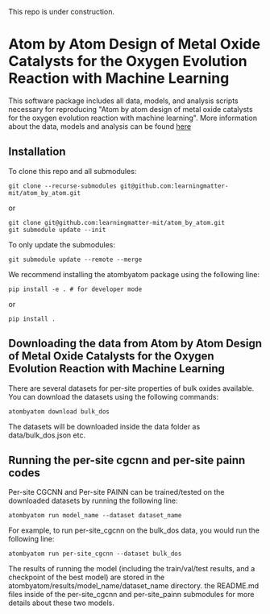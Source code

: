 This repo is under construction.

# Atom by Atom Design of Metal Oxide Catalysts for the Oxygen Evolution Reaction with Machine Learning

This software package includes all data, models, and analysis scripts necessary for reproducing "Atom by atom design of metal oxide catalysts for the oxygen evolution reaction with machine learning". More information about the data, models and analysis can be found [here](https://doi.org/10.48550/arXiv.2305.19930)


## Installation 

To clone this repo and all submodules:
```
git clone --recurse-submodules git@github.com:learningmatter-mit/atom_by_atom.git
```
or
```
git clone git@github.com:learningmatter-mit/atom_by_atom.git
git submodule update --init
```

To only update the submodules:
```
git submodule update --remote --merge
```

We recommend installing the atombyatom package using the following line:
```
pip install -e . # for developer mode
```
or 
```
pip install . 
```


## Downloading the data from Atom by Atom Design of Metal Oxide Catalysts for the Oxygen Evolution Reaction with Machine Learning

There are several datasets for per-site properties of bulk oxides available. You can download the datasets using the following commands: 
```
atombyatom download bulk_dos
```

The datasets will be downloaded inside the data folder as data/bulk_dos.json etc.

## Running the per-site cgcnn and per-site painn codes

Per-site CGCNN and Per-site PAINN can be trained/tested on the downloaded datasets by running the following line:
```
atombyatom run model_name --dataset dataset_name
```

For example, to run per-site_cgcnn on the bulk_dos data, you would run the following line:
```
atombyatom run per-site_cgcnn --dataset bulk_dos
```

The results of running the model (including the train/val/test results, and a checkpoint of the best model) are stored in the atombyatom/results/model_name/dataset_name directory. the README.md files inside of the per-site_cgcnn and per-site_painn submodules for more details about these two models.  
